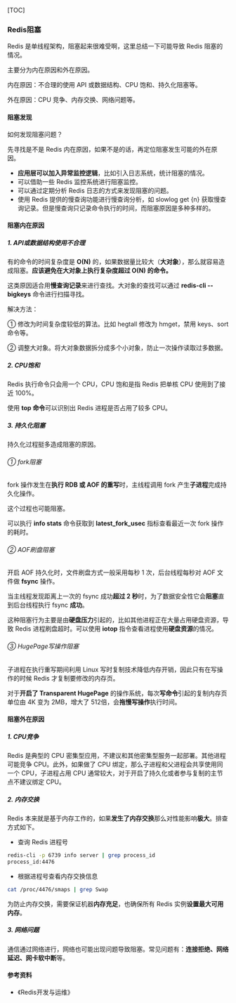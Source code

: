 [TOC]

### Redis阻塞

Redis 是单线程架构，阻塞起来很难受啊，这里总结一下可能导致 Redis 阻塞的情况。

主要分为内在原因和外在原因。

内在原因：不合理的使用 API 或数据结构、CPU 饱和、持久化阻塞等。

外在原因：CPU 竞争、内存交换、网络问题等。



#### 阻塞发现

如何发现阻塞问题？

先寻找是不是 Redis 内在原因，如果不是的话，再定位阻塞发生可能的外在原因。

- **应用层可以加入异常监控逻辑**，比如引入日志系统，统计阻塞的情况。
- 可以借助一些 Redis 监控系统进行阻塞监控。
- 可以通过定期分析 Redis 日志的方式来发现阻塞的问题。
- 使用 Redis 提供的慢查询功能进行慢查询分析，如 slowlog get {n} 获取慢查询记录。但是慢查询只记录命令执行的时间，而阻塞原因是多种多样的。



#### 阻塞内在原因

##### 1. API或数据结构使用不合理

有的命令的时间复杂度是 **O(N)** 的，如果数据量比较大（**大对象**），那么就容易造成阻塞。**应该避免在大对象上执行复杂度超过 O(N) 的命令。**

这类原因适合用**慢查询记录**来进行查找。大对象的查找可以通过 **redis-cli --bigkeys** 命令进行扫描寻找。

解决方法：

① 修改为时间复杂度较低的算法。比如 hegtall 修改为 hmget，禁用 keys、sort 命令等。

② 调整大对象。将大对象数据拆分成多个小对象，防止一次操作读取过多数据。

##### 2. CPU饱和

Redis 执行命令只会用一个 CPU，CPU 饱和是指 Redis 把单核 CPU 使用到了接近 100%。

使用 **top 命令**可以识别出 Redis 进程是否占用了较多 CPU。

##### 3. 持久化阻塞

持久化过程挺多造成阻塞的原因。

###### ① fork阻塞

fork 操作发生在**执行 RDB 或 AOF 的重写**时，主线程调用 fork 产生**子进程**完成持久化操作。

这个过程也可能阻塞。

可以执行 **info stats** 命令获取到 **latest_fork_usec** 指标查看最近一次 fork 操作的耗时。

###### ② AOF刷盘阻塞

开启 AOF 持久化时，文件刷盘方式一般采用每秒 1 次，后台线程每秒对 AOF 文件做 **fsync** 操作。

当主线程发现距离上一次的 fsync 成功**超过 2 秒**时，为了数据安全性它会**阻塞**直到后台线程执行 fsync **成功**。

这种阻塞行为主要是由**硬盘压力**引起的，比如其他进程正在大量占用硬盘资源，导致 Redis 进程刷盘超时。可以使用 **iotop** 指令查看进程使用**硬盘资源**的情况。

###### ③ HugePage写操作阻塞

子进程在执行重写期间利用 Linux 写时复制技术降低内存开销，因此只有在写操作的时候 Redis 才复制要修改的内存页。

对于**开启了 Transparent HugePage** 的操作系统，每次**写命令**引起的复制内存页单位由 4K 变为 2MB，增大了 512倍，会**拖慢写操作**执行时间。



#### 阻塞外在原因

##### 1. CPU竞争

Redis 是典型的 CPU 密集型应用，不建议和其他密集型服务一起部署。其他进程可能竞争 CPU。此外，如果做了 CPU 绑定，那么子进程和父进程会共享使用同一个 CPU，子进程占用 CPU 通常较大，对于开启了持久化或者参与复制的主节点不建议绑定 CPU。

##### 2. 内存交换

Redis 本来就是基于内存工作的，如果**发生了内存交换**那么对性能影响**极大**。排查方式如下。

- 查询 Redis 进程号

```bash
redis-cli -p 6739 info server | grep process_id
process_id:4476
```

- 根据进程号查看内存交换信息

```bash
cat /proc/4476/smaps | grep Swap
```

为防止内存交换，需要保证机器**内存充足**，也确保所有 Redis 实例**设置最大可用内存**。

##### 3. 网络问题

通信通过网络进行，网络也可能出现问题导致阻塞。常见问题有：**连接拒绝、网络延迟、网卡软中断**等。





#### 参考资料

- 《Redis开发与运维》




